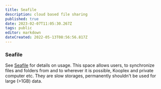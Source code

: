 ```yaml
---
title: Seafile
description: cloud based file sharing
published: true
date: 2023-02-07T11:05:30.267Z
tags: public
editor: markdown
dateCreated: 2022-05-13T08:56:56.817Z
---
```


### Seafile
See [Seafile](/kooplex-manual/seafile) for details on usage. This space allows users, to synchronize files and folders from and to wherever it is possible, Kooplex and private computer etc. They are slow storages, permanently shouldn't be used for large (>1GB) data. 